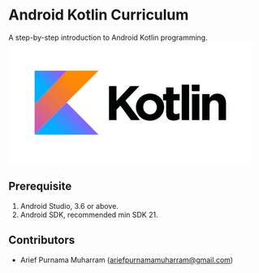# Android Kotlin Curriculum
A step-by-step introduction to Android Kotlin programming.
![Kotlin](kotlin.png)

## Prerequisite
1. Android Studio, 3.6 or above.
2. Android SDK, recommended min SDK 21.

## Contributors
- Arief Purnama Muharram (ariefpurnamamuharram@gmail.com)
